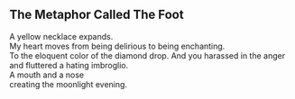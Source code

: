 The Metaphor Called The Foot
----------------------------
A yellow necklace expands.  
My heart moves from being delirious to being enchanting.  
To the eloquent color of the diamond drop. And you harassed in the anger and fluttered a hating imbroglio.  
A mouth and a nose  
creating the moonlight evening.  
